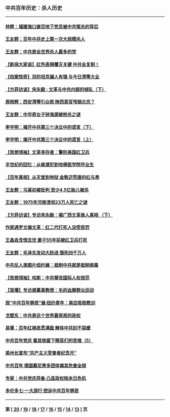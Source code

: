 ### 中共百年历史：杀人历史
---
#### [林辉：福建海口逾百地下党员被中共冤杀的背后](../../pages/nf1176106/n13878946.md?04050430) 
#### [王友群：百年中共史上第一次大规模杀人](../../pages/nf1176106/n13863785.md?04050430) 
#### [王友群：中共是全世界杀人最多的党](../../pages/nf1176106/n13860689.md?04050430) 
#### [【新闻大家谈】红色高棉覆灭关键 中共全复制！](../../pages/nf1176106/n13850222.md?04050430) 
#### [【拍案惊奇】邓的坦克碾人有理 与今日清零大业](../../pages/nf1176106/n13729574.md?04050430) 
#### [【方菲访谈】宋永毅 : 文革与中共内部的倾轧（下）](../../pages/nf1176106/n13486836.md?04050430) 
#### [周晓辉：西安清零引众怒 陕西高官甩锅北京？](../../pages/nf1176106/n13484627.md?04050430) 
#### [王友群：中华奇女子钟海源被枪杀之谜](../../pages/nf1176106/n13430555.md?04050430) 
#### [李宇明：揭开中共第三个决议中的谎言（下）](../../pages/nf1176106/n13389389.md?04050430) 
#### [李宇明：揭开中共第三个决议中的谎言（上）](../../pages/nf1176106/n13388697.md?04050430) 
#### [【思想领袖】文革幸存者：警防美国红卫兵](../../pages/nf1176106/n13339289.md?04050430) 
#### [半世纪的回忆：从偷渡犯到哈佛医学院毕业生](../../pages/nf1176106/n13345328.md?04050430) 
#### [【百年真相】从天堂到地狱 金敬迈荒唐的红与黑](../../pages/nf1176106/n13336995.md?04050430) 
#### [王友群：马寅初被批判 至少4.5亿胎儿被杀](../../pages/nf1176106/n13260313.md?04050430) 
#### [王友群：1975年河南溃坝23万人死亡之谜](../../pages/nf1176106/n13231576.md?04050430) 
#### [【方菲访谈】专访宋永毅：揭广西文革骇人真相 （下）](../../pages/nf1176106/n13209074.md?04050430) 
#### [作家遇罗文揭文革：红二代打死人没受惩罚](../../pages/nf1176106/n13205254.md?04050430) 
#### [王晶垚含恨去世 妻子55年前被红卫兵打死](../../pages/nf1176106/n13203590.md?04050430) 
#### [王友群：毛泽东发动大跃进 饿死四千万人](../../pages/nf1176106/n13177158.md?04050430) 
#### [中共反人类图片纽约展：抵制中共就是抵制病毒](../../pages/nf1176106/n13115371.md?04050430) 
#### [【思想领袖】哈斯：中共窜改国际人权规范](../../pages/nf1176106/n13053647.md?04050430) 
#### [【首播】专访盛慕真教授：毛的血腥群众运动](../../pages/nf1176106/n13091782.md?04050430) 
#### [观“中共百年罪恶”展 纽约青年：美应吸取教训](../../pages/nf1176106/n13085246.md?04050430) 
#### [戈壁东：中共是这个世界最邪恶的政权](../../pages/nf1176106/n13085641.md?04050430) 
#### [易蓉：百年红祸恶贯满盈 解体中共刻不容缓](../../pages/nf1176106/n13084455.md?04050430) 
#### [中共百年党庆 看其铁窗下精英们的苦难（5）](../../pages/nf1176106/n13076766.md?04050430) 
#### [美州长宣布“共产主义受害者纪念月”](../../pages/nf1176106/n13074024.md?04050430) 
#### [中共百年 德国慕尼黑多团体揭其危害全球](../../pages/nf1176106/n13068873.md?04050430) 
#### [专家：中共党庆异象 凸显政权陷末日危机](../../pages/nf1176106/n13067084.md?04050430) 
#### [多伦多七·一大游行 控诉中共百年罪恶](../../pages/nf1176106/n13062043.md?04050430) 

---
#### 第 [ [20](./20.md?04050430) / [19](./19.md?04050430) / [18](./18.md?04050430) / [17](./17.md?04050430) / [16](./16.md?04050430) / [15](./15.md?04050430) / [14](./14.md?04050430) / [13](./13.md?04050430) ] 页
